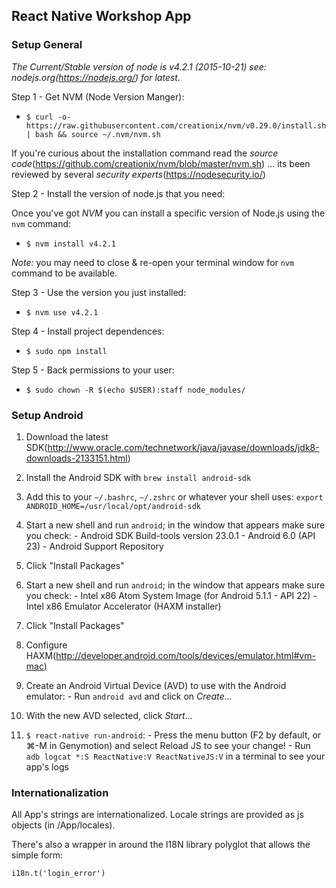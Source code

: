 ## React Native Workshop App

### Setup General

*The Current/Stable version of node is v4.2.1 (2015-10-21) see: *nodejs.org*(https://nodejs.org/) for latest.*

Step 1 - Get NVM (Node Version Manger):

  - `$ curl -o- https://raw.githubusercontent.com/creationix/nvm/v0.29.0/install.sh | bash && source ~/.nvm/nvm.sh`

  If you're curious about the installation command read the *source code*(https://github.com/creationix/nvm/blob/master/nvm.sh)
  ... its been reviewed by several *security experts*(https://nodesecurity.io/)

Step 2 - Install the version of node.js that you need:

  Once you've got *NVM* you can install a specific version of Node.js using the `nvm` command:

  - `$ nvm install v4.2.1`

  *Note:* you may need to close & re-open your terminal window for `nvm` command to be available.

Step 3 - Use the version you just installed:

  - `$ nvm use v4.2.1`

Step 4 - Install project dependences:

  - `$ sudo npm install`

Step 5 - Back permissions to your user:

  - `$ sudo chown -R $(echo $USER):staff node_modules/`


### Setup Android

  1. Download the latest SDK(http://www.oracle.com/technetwork/java/javase/downloads/jdk8-downloads-2133151.html)

  2. Install the Android SDK with `brew install android-sdk`

  3. Add this to your `~/.bashrc`, `~/.zshrc` or whatever your shell uses:
    `export ANDROID_HOME=/usr/local/opt/android-sdk`

  4. Start a new shell and run `android`; in the window that appears make sure you check:
    - Android SDK Build-tools version 23.0.1
    - Android 6.0 (API 23)
    - Android Support Repository

  5. Click "Install Packages"

  6. Start a new shell and run `android`; in the window that appears make sure you check:
    - Intel x86 Atom System Image (for Android 5.1.1 - API 22)
    - Intel x86 Emulator Accelerator (HAXM installer)

  7. Click "Install Packages"

  8. Configure HAXM(http://developer.android.com/tools/devices/emulator.html#vm-mac)

  9. Create an Android Virtual Device (AVD) to use with the Android emulator:
    - Run `android avd` and click on *Create*...

  10. With the new AVD selected, click *Start*...

  11. `$ react-native run-android`:
    - Press the menu button (F2 by default, or ⌘-M in Genymotion) and select Reload JS to see your change!
    - Run `adb logcat *:S ReactNative:V ReactNativeJS:V` in a terminal to see your app's logs


### Internationalization
All App's strings are internationalized. Locale strings are provided as js objects (in /App/locales).

There's also a wrapper in around the I18N library polyglot that allows the simple form:

`i18n.t('login_error')`